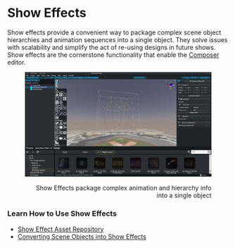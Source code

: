# Show Effects

Show effects provide a convenient way to package complex scene object hierarchies and animation sequences into a single object. They solve issues with scalability and simplify the act of re-using designs in future shows. Show effects are the cornerstone functionality that enable the [Composer](https://wiki.droneshow.software/wiki/Composer) editor.

<div align="right" data-full-width="true">

<figure><img src="../../../.gitbook/assets/Show_Effect_Popcorn.png" alt=""><figcaption><p>Show Effects package complex animation and hierarchy info into a single object</p></figcaption></figure>

</div>

### Learn How to Use Show Effects

* [Show Effect Asset Repository](show-effect-asset-repository.md)
* [Converting Scene Objects into Show Effects](converting-scene-objects-into-show-effects.md)
